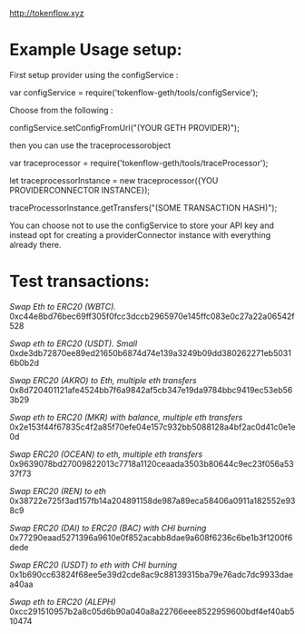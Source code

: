 http://tokenflow.xyz

# Example Usage setup:

First setup provider using the configService :

var configService = require('tokenflow-geth/tools/configService');

Choose from the following :

configService.setConfigFromUrl("(YOUR GETH PROVIDER)");

then you can use the traceprocessorobject

var traceprocessor = require('tokenflow-geth/tools/traceProcessor');

let traceprocessorInstance = new traceprocessor({YOU PROVIDERCONNECTOR INSTANCE});

traceProcessorInstance.getTransfers("(SOME TRANSACTION HASH)");

You can choose not to use the configService to store your API key and instead opt for creating a providerConnector instance with everything already there.

# Test transactions:

_Swap Eth to ERC20 (WBTC)._
0xc44e8bd76bec69ff305f0fcc3dccb2965970e145ffc083e0c27a22a06542f528

_Swap eth to ERC20 (USDT). Small_
0xde3db72870ee89ed21650b6874d74e139a3249b09dd380262271eb50316b0b2d

_Swap ERC20 (AKRO) to Eth, multiple eth transfers_
0x8d720401121afe4524bb7f6a9842af5cb347e19da9784bbc9419ec53eb563b29

_Swap eth to ERC20 (MKR) with balance, multiple eth transfers_
0x2e153f44f67835c4f2a85f70efe04e157c932bb5088128a4bf2ac0d41c0e1e0d

_Swap ERC20 (OCEAN) to eth, multiple eth transfers_
0x9639078bd27009822013c7718a1120ceaada3503b80644c9ec23f056a5337f73

_Swap ERC20 (REN) to eth_
0x38722e725f3ad157fb14a204891158de987a89eca58406a0911a182552e938c9

_Swap ERC20 (DAI) to ERC20 (BAC) with CHI burning_
0x77290eaad5271396a9610e0f852acabb8dae9a608f6236c6be1b3f1200f6dede

_Swap ERC20 (USDT) to eth with CHI burning_
0x1b690cc63824f68ee5e39d2cde8ac9c88139315ba79e76adc7dc9933daea40aa

_Swap eth to ERC20 (ALEPH)_
0xcc291510957b2a8c05d6b90a040a8a22766eee8522959600bdf4ef40ab510474
